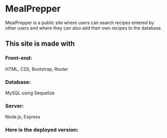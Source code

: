 # MealPrepper

MealPrepper is a public site where users can search recipes entered by other users and where they can also add their own recipes to the database.

## This site is made with

### Front-end: 
HTML, CSS, Bootstrap, Router

### Database: 
MySQL using Sequelize

### Server: 
Node.js, Express


### Here is the deployed version: